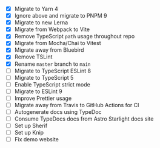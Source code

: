 - [x] Migrate to Yarn 4
- [x] Ignore above and migrate to PNPM 9
- [x] Migrate to new Lerna
- [x] Migrate from Webpack to Vite
- [x] Remove TypeScript `path` usage throughout repo
- [x] Migrate from Mocha/Chai to Vitest
- [x] Migrate away from Bluebird
- [x] Remove TSLint
- [x] Rename `master` branch to `main`
- [ ] Migrate to TypeScript ESLint 8
- [ ] Migrate to TypeScript 5
- [ ] Enable TypeScript strict mode
- [ ] Migrate to ESLint 9
- [ ] Improve Prettier usage
- [ ] Migrate away from Travis to GitHub Actions for CI
- [ ] Autogenerate docs using TypeDoc
- [ ] Consume TypeDocs docs from Astro Starlight docs site
- [ ] Set up Sherif
- [ ] Set up Knip
- [ ] Fix demo website
